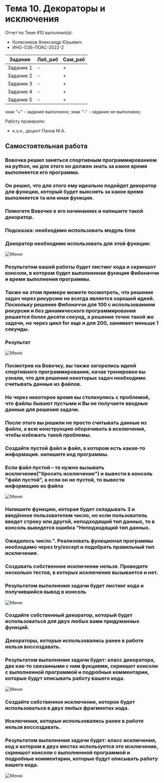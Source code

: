# Тема 10. Декораторы и исключения
Отчет по Теме #10 выполнил(а):
- Колясников Александр Юрьевич
- ИНО-ОЗБ-ПОАС-2022-2

| Задание | Лаб_раб | Сам_раб |
| ------ | ------ | ------ |
| Задание 1 | - | + |
| Задание 2 | - | + |
| Задание 3 | - | + |
| Задание 4 | - | + |
| Задание 5 | - | + |

знак "+" - задание выполнено; знак "-" - задание не выполнено;

Работу проверили:
- к.э.н., доцент Панов М.А.

## Самостоятельная работа
### Вовочка решил заняться спортивным программированием на python, но для этого он должен знать за какое время выполняется его программа.
### Он решил, что для этого ему идеально подойдет декоратор для функции, который будет выяснять за какое время выполняется та или иная функция.
### Помогите Вовочке в его начинаниях и напишите такой декоратор.
### Подсказка: необходимо использовать модуль time
### Декоратор необходимо использовать для этой функции:
![Меню](https://github.com/BlitzkriegBop666/software_engineering/blob/Tema_10/lab_10/pic/zadanie.png)
### Результатом вашей работы будет листинг кода и скриншот консоли, в котором будет выполненная функция Фибоначчи и время выполнения программы.
### Также на этом примере можете посмотреть, что решение задач через рекурсию не всегда является хорошей идеей. Поскольку решение Фибоначчи для 100 с использованием рекурсии и без динамического программирования решается более десяти секунд, а решение точно такой же задачи, но через цикл for еще и для 200, занимает меньше 1 секунды.
### Результат
![Меню](https://github.com/BlitzkriegBop666/software_engineering/blob/Tema_10/lab_10/pic/lab_10_1.png)
### Посмотрев на Вовочку, вы также загорелись идеей спортивного программирования, начав тренировки вы узнали, что для решения некоторых задач необходимо считывать данные из файлов. 
### Но через некоторое время вы столкнулись с проблемой, что файлы бывают пустыми и Вы не получаете вводные данные для решения задачи.
### После этого вы решили не просто считывать данные из файла, а всю конструкцию оборачивать в исключения, чтобы избежать такой проблемы.
### Создайте пустой файл и файл, в котором есть какая-то информация. напишите код программы. 
### Если файл пустой – то нужно вызывать исключение("бросить исключение") и вывести в консоль "файл пустой", а если он не пустой, то вывести информацию из файла
![Меню](https://github.com/BlitzkriegBop666/software_engineering/blob/Tema_10/lab_10/pic/lab_10_2.png)
### Напишите функцию, которая будет складывать 3 и введённое пользователем число, но если пользователь введет строку или другой, неподходящий тип данных, то в консоль выведется ошибка "Неподходящий тип данных.
### Ожидалось число.". Реализовать функционал программы необходимо через try/except и подобрать правильный тип исключения.
### Создавать собственное исключение нельзя. Проведите несколько тестов, в которых исключение вызывается и нет.
### Результатом выполнения задачи будет листинг кода и получившийся вывод в консоль
![Меню](https://github.com/BlitzkriegBop666/software_engineering/blob/Tema_10/lab_10/pic/lab_10_3.png)
### Создайте собственный декоратор, который будет использоваться для двух любых вами придуманных функций.
### Декораторы, которые использовались ранее в работе нельзя воссоздавать.
### Результатом выполнения задачи будет: класс декоратора, две как-то связанными с ним фукциями, скриншот консоли с выполненной программой и подробные комментарии, которые будут описывать работу вашего кода.
![Меню](https://github.com/BlitzkriegBop666/software_engineering/blob/Tema_10/lab_10/pic/lab_10_4.png)
### Создайте собственное исключение, которое будет использоваться в двух любых фрагментах кода.
### Исключения, которые использовались ранее в работе нельзя воссоздавать.
### Результатом выполнения задачи будет: класс исключения, код к котором в двух местах используется это исключение, скриншот консоли с выполненной программой и подробные комментарии, которые будут описывать работу вашего кода.
![Меню](https://github.com/BlitzkriegBop666/software_engineering/blob/Tema_10/lab_10/pic/lab_10_5.png)